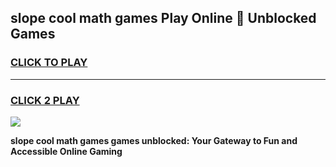 
## slope cool math games Play Online 👋 Unblocked Games
<h3>
<a href="https://news.freeplayer.one?title=slope_cool_math_games&ref=17CMG">CLICK TO PLAY</a></h3>
<hr>

<h3>
<a href="https://news.freeplayer.one?title=slope_cool_math_games&ref=17CMG">CLICK 2 PLAY</a>
  
</h3>

<a href="https://news.freeplayer.one?title=slope_cool_math_games&ref=17CMG/"><img src="https://clearcache.store/games.png"></a>


**slope cool math games games unblocked: Your Gateway to Fun and Accessible Online Gaming**
